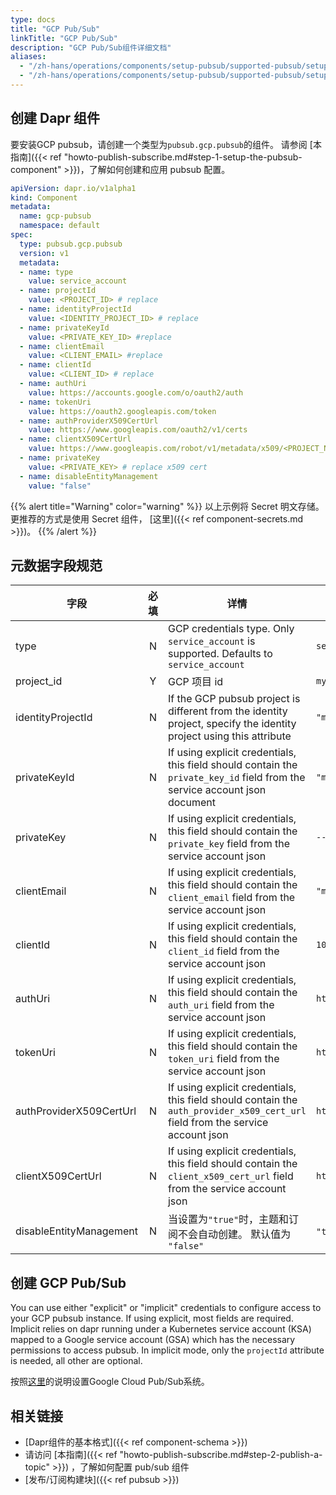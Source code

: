 ```yaml
---
type: docs
title: "GCP Pub/Sub"
linkTitle: "GCP Pub/Sub"
description: "GCP Pub/Sub组件详细文档"
aliases:
  - "/zh-hans/operations/components/setup-pubsub/supported-pubsub/setup-gcp/"
  - "/zh-hans/operations/components/setup-pubsub/supported-pubsub/setup-gcp-pubsub/"
---
```


## 创建 Dapr 组件

要安装GCP pubsub，请创建一个类型为`pubsub.gcp.pubsub`的组件。 请参阅 [本指南]({{< ref "howto-publish-subscribe.md#step-1-setup-the-pubsub-component" >}})，了解如何创建和应用 pubsub 配置。

```yaml
apiVersion: dapr.io/v1alpha1
kind: Component
metadata:
  name: gcp-pubsub
  namespace: default
spec:
  type: pubsub.gcp.pubsub
  version: v1
  metadata:
  - name: type
    value: service_account
  - name: projectId
    value: <PROJECT_ID> # replace
  - name: identityProjectId
    value: <IDENTITY_PROJECT_ID> # replace
  - name: privateKeyId
    value: <PRIVATE_KEY_ID> #replace
  - name: clientEmail
    value: <CLIENT_EMAIL> #replace
  - name: clientId
    value: <CLIENT_ID> # replace
  - name: authUri
    value: https://accounts.google.com/o/oauth2/auth
  - name: tokenUri
    value: https://oauth2.googleapis.com/token
  - name: authProviderX509CertUrl
    value: https://www.googleapis.com/oauth2/v1/certs
  - name: clientX509CertUrl
    value: https://www.googleapis.com/robot/v1/metadata/x509/<PROJECT_NAME>.iam.gserviceaccount.com #replace PROJECT_NAME
  - name: privateKey
    value: <PRIVATE_KEY> # replace x509 cert
  - name: disableEntityManagement
    value: "false"
```
{{% alert title="Warning" color="warning" %}}
以上示例将 Secret 明文存储。 更推荐的方式是使用 Secret 组件， [这里]({{< ref component-secrets.md >}})。
{{% /alert %}}

## 元数据字段规范

| 字段                      | 必填 | 详情                                                                                                                             | 示例                                                                                                       |
| ----------------------- |:--:| ------------------------------------------------------------------------------------------------------------------------------ | -------------------------------------------------------------------------------------------------------- |
| type                    | N  | GCP credentials type. Only `service_account` is supported. Defaults to `service_account`                                       | `service_account`                                                                                        |
| project_id              | Y  | GCP 项目 id                                                                                                                      | `myproject-123`                                                                                          |
| identityProjectId       | N  | If the GCP pubsub project is different from the identity project, specify the identity project using this attribute            | `"myproject-123"`                                                                                        |
| privateKeyId            | N  | If using explicit credentials, this field should contain the `private_key_id` field from the service account json document     | `"my-private-key"`                                                                                       |
| privateKey              | N  | If using explicit credentials, this field should contain the `private_key` field from the service account json                 | `-----BEGIN PRIVATE KEY-----MIIBVgIBADANBgkqhkiG9w0B`                                                    |
| clientEmail             | N  | If using explicit credentials, this field should contain the `client_email` field from the service account json                | `"myservice@myproject-123.iam.gserviceaccount.com"`                                                      |
| clientId                | N  | If using explicit credentials, this field should contain the `client_id` field from the service account json                   | `106234234234`                                                                                           |
| authUri                 | N  | If using explicit credentials, this field should contain the `auth_uri` field from the service account json                    | `https://accounts.google.com/o/oauth2/auth`                                                              |
| tokenUri                | N  | If using explicit credentials, this field should contain the `token_uri` field from the service account json                   | `https://oauth2.googleapis.com/token`                                                                    |
| authProviderX509CertUrl | N  | If using explicit credentials, this field should contain the `auth_provider_x509_cert_url` field from the service account json | `https://www.googleapis.com/oauth2/v1/certs`                                                             |
| clientX509CertUrl       | N  | If using explicit credentials, this field should contain the `client_x509_cert_url` field from the service account json        | `https://www.googleapis.com/robot/v1/metadata/x509/myserviceaccount%40myproject.iam.gserviceaccount.com` |
| disableEntityManagement | N  | 当设置为`"true"`时，主题和订阅不会自动创建。 默认值为 `"false"`                                                                                      | `"true"`, `"false"`                                                                                      |

## 创建 GCP Pub/Sub
You can use either "explicit" or "implicit" credentials to configure access to your GCP pubsub instance. If using explicit, most fields are required. Implicit relies on dapr running under a Kubernetes service account (KSA) mapped to a Google service account (GSA) which has the necessary permissions to access pubsub. In implicit mode, only the `projectId` attribute is needed, all other are optional.

按照[这里](https://cloud.google.com/pubsub/docs/quickstart-console)的说明设置Google Cloud Pub/Sub系统。

## 相关链接
- [Dapr组件的基本格式]({{< ref component-schema >}})
- 请访问 [本指南]({{< ref "howto-publish-subscribe.md#step-2-publish-a-topic" >}}) ，了解如何配置 pub/sub 组件
- [发布/订阅构建块]({{< ref pubsub >}})
